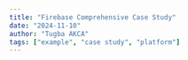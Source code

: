 ```yaml
---
title: "Firebase Comprehensive Case Study"
date: "2024-11-10"
author: "Tugba AKCA"
tags: ["example", "case study", "platform"]
---
```

